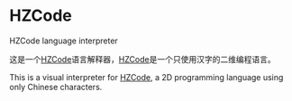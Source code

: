 # HZCode
 HZCode language interpreter

这是一个[HZCode](https://esolangs.org/wiki/HZCode)语言解释器，[HZCode](https://esolangs.org/wiki/HZCode)是一个只使用汉字的二维编程语言。

This is a visual interpreter for [HZCode](https://esolangs.org/wiki/HZCode), a 2D programming language using only Chinese characters.
